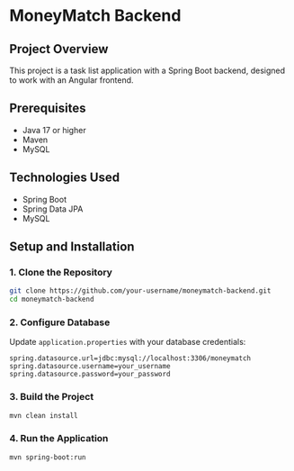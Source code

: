# MoneyMatch Backend

## Project Overview
This project is a task list application with a Spring Boot backend, designed to work with an Angular frontend.

## Prerequisites
- Java 17 or higher
- Maven
- MySQL

## Technologies Used
- Spring Boot
- Spring Data JPA
- MySQL

## Setup and Installation

### 1. Clone the Repository
```bash
git clone https://github.com/your-username/moneymatch-backend.git
cd moneymatch-backend
```

### 2. Configure Database
Update `application.properties` with your database credentials:
```properties
spring.datasource.url=jdbc:mysql://localhost:3306/moneymatch
spring.datasource.username=your_username
spring.datasource.password=your_password
```

### 3. Build the Project
```bash
mvn clean install
```

### 4. Run the Application
```bash
mvn spring-boot:run
```
